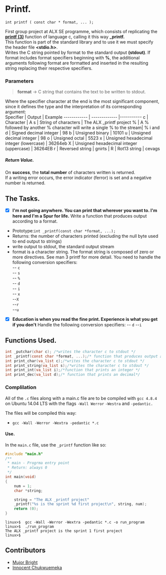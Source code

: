# Printf.  
````
int printf ( const char * format, ... );
````  
First group project at ALX SE programme, which consists of replicating the **[printf (3)](http://man7.org/linux/man-pages/man3/printf.3.html)** function of language c, calling it this way **_printf.**  
This function is part of the standard library **<cstdio>** and to use it we must specify the header file **<stdio.h>**.  
Writes the C string pointed by format to the standard output **(stdout)**. If format includes format specifiers beginning with **%**, the additional arguments following format are formatted and inserted in the resulting string replacing their respective specifiers.  
### Parameters  

 > **format** -> C string that contains the text to be written to stdout.  

 Where the specifier character at the end is the most significant component, since it defines the type and the interpretation of its corresponding argument:  
 Specifier | Output | Example
------------ | ------------- |-----------
 c | Character | A
 s | String of characters | The ALX _printf project
 % | A % followed by another % character will write a single % to the stream| %
  i and d | Signed decimal integer | 98 
 b | Unsigned binary | 10101
 u | Unsigned decimal integer | 98
 o | Unsigned octal | 5523
 x | Unsigned hexadecimal integer (lowercase) | 36264eb
 X | Unsigned hexadecimal integer (uppercase) | 36264EB
 r | Reversed string | gnirts |
 R | Rot13 string | cevags
##### Return Value.  
On **success**, the **total number** of characters written is returned.  
If a writing error occurs, the error indicator (ferror) is set and a negative number is returned.   
## The Tasks.  
-[x] **I'm not going anywhere. You can print that wherever you want to. I'm here and I'm a Spur for life.** 
Write a function that produces output according to a format.  

- Prototype:``int _printf(const char *format, ...);``  
- Returns: the number of characters printed (excluding the null byte used to end output to strings)  
- write output to stdout, the standard output stream  
- format is a character string. The format string is composed of zero or more directives. See man 3 printf for more detail. You need to handle the following conversion specifiers:  
-- ``c``  
-- ``s``  
--  ``%``  
-- ``d``  
-- ``i``  
-- ``x``  
--``X``  
--``r``  
--``u``  

 -[x] **Education is when you read the fine print. Experience is what you get if you don't**
Handle the following conversion specifiers:
-- ``d``
--``i``  
## Functions Used.  
````c
int _putchar(char c); /*writes the character c to stdout */
int _printf(const char *format, ...);/* function that produces output according to a format.*/
int print_char(va_list c);/*writes the character c to stdout */
int print_string(va_list s);/*writes the character c to stdout */
int print_int(va_list i);/*function that prints an integer */
int print_dec(va_list d);/* function that prints an decimal*/
````
### Complilation  
All of the ``.c`` files along with a main.c file are to be compiled with ``gcc 4.8.4`` on Ubuntu 14.04 LTS with the flags ``-Wall Werror`` ``-Westra`` and ``-pedantic.``  

The files will be compiled this way:  
- ``gcc -Wall -Werror -Wextra -pedantic *.c``  
#### Use.  
In the ``main.c`` file, use the ``_printf`` function like so:  
```c  
#include "main.h"
/**
 * main - Progrma entry point
 * Return: always 0
 */
int main(void)
{
	num = 1;
	char *string;

	string = "The ALX _printf project"
	_printf("%s is the sprint %d first project\n", string, num);
	return (0);
}
```
```{bash}
linux>$  gcc -Wall -Werror -Wextra -pedantic *.c -o run_program
linux>$  ./run_program
The ALX _printf project is the sprint 1 first project
linux>$
```
## Contributors
- [Mujor Bright](https://github.com/MujorB)
- [Innocent Chukwuemeka](https://github.com/Innocent9712)
